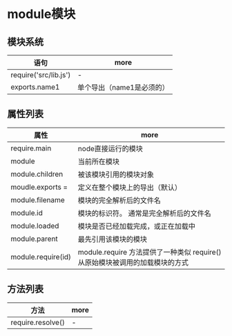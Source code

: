 # module模块

## 模块系统

语句                    | more
--------------------- | ---------------
require('src/lib.js') | -
exports.name1         | 单个导出（name1是必须的）

## 属性列表

属性                 | more
------------------ | ---------------------------------------------------
require.main       | node直接运行的模块
module             | 当前所在模块
module.children    | 被该模块引用的模块对象
moudle.exports =   | 定义在整个模块上的导出（默认）
module.filename    | 模块的完全解析后的文件名
module.id          | 模块的标识符。 通常是完全解析后的文件名
module.loaded      | 模块是否已经加载完成，或正在加载中
module.parent      | 最先引用该模块的模块
module.require(id) | module.require 方法提供了一种类似 require() 从原始模块被调用的加载模块的方式

## 方法列表

方法                | more
----------------- | ----
require.resolve() | -
